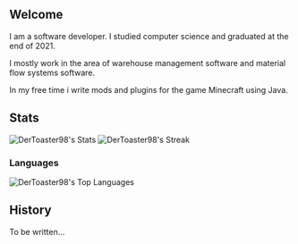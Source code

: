## Welcome
I am a software developer. I studied computer science and graduated at the end of 2021.

I mostly work in the area of warehouse management software and material flow systems software.

In my free time i write mods and plugins for the game Minecraft using Java.

## Stats
![DerToaster98's Stats](https://github-readme-stats.vercel.app/api?username=DerToaster98&theme=vue-dark&show_icons=true&hide_border=true&count_private=true)
![DerToaster98's Streak](https://github-readme-streak-stats.herokuapp.com/?user=DerToaster98&theme=vue-dark&hide_border=true)
### Languages
![DerToaster98's Top Languages](https://github-readme-stats.vercel.app/api/top-langs/?username=DerToaster98&theme=vue-dark&show_icons=true&hide_border=true&layout=compact)

## History
To be written...